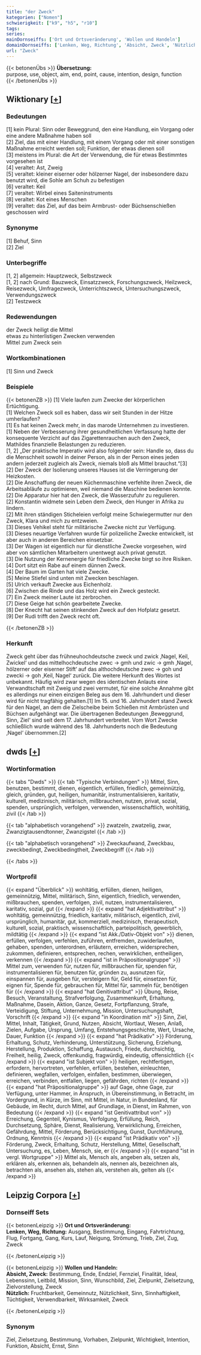 ```yaml
---
title: "der Zweck"
kategorien: ["Nomen"]
schwierigkeit: ["k9", "h5", "r10"]
tags:
series:
mainDornseiffs: ['Ort und Ortsveränderung', 'Wollen und Handeln']
domainDornseiffs: ['Lenken, Weg, Richtung', 'Absicht, Zweck', 'Nützlich']
url: "Zweck"
---
```


{{< betonenÜbs >}}
**Übersetzung:**  
purpose, use, object, aim, end, point, cause, intention, design, function  
{{< /betonenÜbs >}}

## Wiktionary [[+](https://de.wiktionary.org/wiki/Zweck)]

### Bedeutungen
[1] kein Plural: Sinn oder Beweggrund, den eine Handlung, ein Vorgang oder eine andere Maßnahme haben soll  
[2] Ziel, das mit einer Handlung, mit einem Vorgang oder mit einer sonstigen Maßnahme erreicht werden soll; Funktion, der etwas dienen soll  
[3] meistens im Plural: die Art der Verwendung, die für etwas Bestimmtes vorgesehen ist  
[4] veraltet: Ast, Zweig  
[5] veraltet: kleiner eiserner oder hölzerner Nagel, der insbesondere dazu benutzt wird, die Sohle am Schuh zu befestigen  
[6] veraltet: Keil  
[7] veraltet: Wirbel eines Saiteninstruments  
[8] veraltet: Kot eines Menschen  
[9] veraltet: das Ziel, auf das beim Armbrust- oder Büchsenschießen geschossen wird  

### Synonyme
[1] Behuf, Sinn  
[2] Ziel  

### Unterbegriffe
[1, 2] allgemein: Hauptzweck, Selbstzweck  
[1, 2] nach Grund: Bauzweck, Einsatzzweck, Forschungszweck, Heilzweck, Reisezweck, Umfragezweck, Unterrichtszweck, Untersuchungszweck, Verwendungszweck  
[2] Testzweck  

### Redewendungen
der Zweck heiligt die Mittel  
etwas zu hinterlistigen Zwecken verwenden  
Mittel zum Zweck sein  

### Wortkombinationen
[1] Sinn und Zweck  

### Beispiele
{{< betonenZB >}}
[1] Viele laufen zum Zwecke der körperlichen Ertüchtigung.  
[1] Welchen Zweck soll es haben, dass wir seit Stunden in der Hitze umherlaufen?  
[1] Es hat keinen Zweck mehr, in das marode Unternehmen zu investieren.  
[1] Neben der Verbesserung ihrer gesundheitlichen Verfassung hatte der konsequente Verzicht auf das Zigarettenrauchen auch den Zweck, Mathildes finanzielle Belastungen zu reduzieren.  
[1, 2] „Der praktische Imperativ wird also folgender sein: Handle so, dass du die Menschheit sowohl in deiner Person, als in der Person eines jeden andern jederzeit zugleich als Zweck, niemals bloß als Mittel brauchst.“[3]  
[2] Der Zweck der Isolierung unseres Hauses ist die Verringerung der Heizkosten.  
[2] Die Anschaffung der neuen Küchenmaschine verfehlte ihren Zweck, die Arbeitsabläufe zu optimieren, weil niemand die Maschine bedienen konnte.  
[2] Die Apparatur hier hat den Zweck, die Wasserzufuhr zu regulieren.  
[2] Konstantin widmete sein Leben dem Zweck, den Hunger in Afrika zu lindern.  
[2] Mit ihren ständigen Sticheleien verfolgt meine Schwiegermutter nur den Zweck, Klara und mich zu entzweien.  
[3] Dieses Vehikel steht für militärische Zwecke nicht zur Verfügung.  
[3] Dieses neuartige Verfahren wurde für polizeiliche Zwecke entwickelt, ist aber auch in anderen Bereichen einsetzbar.  
[3] Der Wagen ist eigentlich nur für dienstliche Zwecke vorgesehen, wird aber von sämtlichen Mitarbeitern unentwegt auch privat genutzt.  
[3] Die Nutzung der Kernenergie für friedliche Zwecke birgt so ihre Risiken.  
[4] Dort sitzt ein Rabe auf einem dünnen Zweck.  
[4] Der Baum im Garten hat viele Zwecke.  
[5] Meine Stiefel sind unten mit Zwecken beschlagen.  
[5] Ulrich verkauft Zwecke aus Eichenholz.  
[6] Zwischen die Rinde und das Holz wird ein Zweck gesteckt.  
[7] Ein Zweck meiner Laute ist zerbrochen.  
[7] Diese Geige hat schön gearbeitete Zwecke.  
[8] Der Knecht hat seinen stinkenden Zweck auf den Hofplatz gesetzt.  
[9] Der Rudi trifft den Zweck recht oft.  

{{< /betonenZB >}}
### Herkunft
Zweck geht über das frühneuhochdeutsche zweck und zwick ‚Nagel, Keil, Zwickel‘ und das mittelhochdeutsche zwec → gmh und zwic → gmh ‚Nagel, hölzerner oder eiserner Stift‘ auf das althochdeutsche zwec → goh und zwecki → goh ‚Keil, Nagel‘ zurück. Die weitere Herkunft des Wortes ist unbekannt. Häufig wird zwar wegen des identischen Anlauts eine Verwandtschaft mit Zweig und zwei vermutet, für eine solche Annahme gibt es allerdings nur einen einzigen Beleg aus dem 16. Jahrhundert und dieser wird für nicht tragfähig gehalten.[1] Im 15. und 16. Jahrhundert stand Zweck für den Nagel, an dem die Zielscheibe beim Schießen mit Armbrüsten und Büchsen aufgehängt war. Die übertragenen Bedeutungen ‚Beweggrund, Sinn, Ziel‘ sind seit dem 17. Jahrhundert verbreitet. Vom Wort Zwecke schließlich wurde während des 18. Jahrhunderts noch die Bedeutung ‚Nagel‘ übernommen.[2]  



## dwds [[+](https://www.dwds.de/wb/Zweck)]

### Wortinformation
{{< tabs "Dwds" >}}
{{< tab "Typische Verbindungen" >}}
Mittel, Sinn, benutzen, bestimmt, dienen, eigentlich, erfüllen, friedlich, gemeinnützig, gleich, gründen, gut, heiligen, humanitär, instrumentalisieren, karitativ, kulturell, medizinisch, militärisch, mißbrauchen, nutzen, privat, sozial, spenden, ursprünglich, verfolgen, verwenden, wissenschaftlich, wohltätig, zivil
{{< /tab >}}

{{< tab "alphabetisch vorangehend" >}}
zwatzeln, zwatzelig, zwar, Zwanzigtausendtonner, Zwanzigstel
{{< /tab >}}

{{< tab "alphabetisch vorangehend" >}}
Zweckaufwand, Zweckbau, zweckbedingt, Zweckbedingtheit, Zweckbegriff
{{< /tab >}}

{{< /tabs >}}

### Wortprofil
{{< expand "Überblick" >}} wohltätig, erfüllen, dienen, heiligen, gemeinnützig, Mittel, militärisch, Sinn, eigentlich, friedlich, verwenden, mißbrauchen, spenden, verfolgen, zivil, nutzen, instrumentalisieren, karitativ, sozial, gut {{< /expand >}}
{{< expand "hat Adjektivattribut" >}} wohltätig, gemeinnützig, friedlich, karitativ, militärisch, eigentlich, zivil, ursprünglich, humanitär, gut, kommerziell, medizinisch, therapeutisch, kulturell, sozial, praktisch, wissenschaftlich, parteipolitisch, gewerblich, mildtätig {{< /expand >}}
{{< expand "ist Akk./Dativ-Objekt von" >}} dienen, erfüllen, verfolgen, verfehlen, zuführen, entfremden, zuwiderlaufen, gehaben, spenden, unterordnen, erläutern, erreichen, widersprechen, zukommen, definieren, entsprechen, rechen, verwirklichen, entheiligen, verkennen {{< /expand >}}
{{< expand "ist in Präpositionalgruppe" >}} Mittel zum, verwenden für, nutzen für, mißbrauchen für, spenden für, instrumentalisieren für, benutzen für, gründen zu, ausnutzen für, einspannen für, ausgeben für, versteigern für, Geld für, einsetzen für, eignen für, Spende für, gebrauchen für, Mittel für, sammeln für, benötigen für {{< /expand >}}
{{< expand "hat Genitivattribut" >}} Übung, Reise, Besuch, Veranstaltung, Strafverfolgung, Zusammenkunft, Erhaltung, Maßnahme, Dasein, Aktion, Ganze, Gesetz, Fortpflanzung, Strafe, Verteidigung, Stiftung, Unternehmung, Mission, Untersuchungshaft, Vorschrift {{< /expand >}}
{{< expand "in Koordination mit" >}} Sinn, Ziel, Mittel, Inhalt, Tätigkeit, Grund, Nutzen, Absicht, Wortlaut, Wesen, Anlaß, Zielen, Aufgabe, Ursprung, Umfang, Entstehungsgeschichte, Wert, Ursache, Dauer, Funktion {{< /expand >}}
{{< expand "hat Prädikativ" >}} Förderung, Erhaltung, Schutz, Verhinderung, Unterstützung, Sicherung, Erziehung, Herstellung, Produktion, Schaffung, Austausch, Friede, durchsichtig, Freiheit, heilig, Zweck, offenkundig, fragwürdig, eindeutig, offensichtlich {{< /expand >}}
{{< expand "ist Subjekt von" >}} heiligen, rechtfertigen, erfordern, hervortreten, verfehlen, erfüllen, bestehen, einleuchten, definieren, wegfallen, verfolgen, einfallen, bestimmen, überwiegen, erreichen, verbinden, entfallen, liegen, gefährden, richten {{< /expand >}}
{{< expand "hat Präpositionalgruppe" >}} auf Gage, ohne Gage, zur Verfügung, unter Hammer, in Anspruch, in Übereinstimmung, in Betracht, im Vordergrund, in Kürze, im Sinn, mit Mittel, in Natur, in Bundesland, für Gebäude, im Recht, durch Mittel, auf Grundlage, in Dienst, im Rahmen, von Bedeutung {{< /expand >}}
{{< expand "ist Genitivattribut von" >}} Erreichung, Gegenteil, Kynismus, Verfolgung, Erfüllung, Reich, Durchsetzung, Sphäre, Dienst, Realisierung, Verwirklichung, Erreichen, Gefährdung, Mittel, Förderung, Berücksichtigung, Gunst, Durchführung, Ordnung, Kenntnis {{< /expand >}}
{{< expand "ist Prädikativ von" >}} Förderung, Zweck, Erhaltung, Schutz, Herstellung, Mittel, Gesellschaft, Untersuchung, es, Leben, Mensch, sie, er {{< /expand >}}
{{< expand "ist in vergl. Wortgruppe" >}} Mittel als, Mensch als, angeben als, setzen als, erklären als, erkennen als, behandeln als, nennen als, bezeichnen als, betrachten als, ansehen als, stehen als, verstehen als, gelten als {{< /expand >}}

## Leipzig Corpora [[+](https://corpora.uni-leipzig.de/en/res?word=Zweck&corpusId=deu_newscrawl-public_2018)]

### Dornseiff Sets
{{< betonenLeipzig >}}
**Ort und Ortsveränderung:**  
**Lenken, Weg, Richtung:** Ausgang, Bestimmung, Eingang, Fahrtrichtung, Flug, Fortgang, Gang, Kurs, Lauf, Neigung, Strömung, Trieb, Ziel, Zug, Zweck  

{{< /betonenLeipzig >}}


{{< betonenLeipzig >}}
**Wollen und Handeln:**  
**Absicht, Zweck:** Bestimmung, Ende, Endziel, Fernziel, Finalität, Ideal, Lebenssinn, Leitbild, Mission, Sinn, Wunschbild, Ziel, Zielpunkt, Zielsetzung, Zielvorstellung, Zweck  
**Nützlich:** Fruchtbarkeit, Gemeinnutz, Nützlichkeit, Sinn, Sinnhaftigkeit, Tüchtigkeit, Verwendbarkeit, Wirksamkeit, Zweck  

{{< /betonenLeipzig >}}

### Synonym
Ziel, Zielsetzung, Bestimmung, Vorhaben, Zielpunkt, Wichtigkeit, Intention, Funktion, Absicht, Ernst, Sinn

